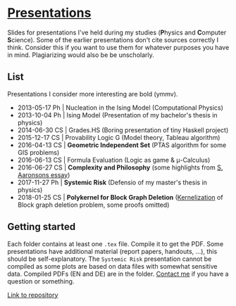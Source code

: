 # [Presentations](https://github.com/oerpli/Presentations/)

Slides for presentations I've held during my studies (**P**hysics and **C**omputer **S**cience). Some of the earlier presentations don't cite sources correctly I think. Consider this if you want to use them for whatever purposes you have in mind. Plagiarizing would also be be unscholarly.

## List

Presentations I consider more interesting are bold (ymmv).

* 2013-05-17	 Ph |	Nucleation in the Ising Model (Computational Physics)
* 2013-10-04	 Ph |	Ising Model (Presentation of my bachelor's thesis in physics)
* 2014-06-30	 CS |	Grades.HS (Boring presentation of tiny Haskell project)
* 2015-12-17	 CS |	Provability Logic G (Model theory, Tableau algorithm)
* 2016-04-13	 CS |	**Geometric Independent Set** (PTAS algorithm for some GIS problems)
* 2016-06-13	 CS |	Formula Evaluation (Logic as game & μ-Calculus)
* 2016-06-27	 CS |	**Complexity and Philosophy** (some highlights from [S. Aaronsons essay](http://www.scottaaronson.com/papers/philos.pdf))
* 2017-11-27	 Ph |	**Systemic Risk** (Defensio of my master's thesis in physics)
* 2018-01-25	 CS |	**Polykernel for Block Graph Deletion** ([Kernelization](https://en.wikipedia.org/wiki/Kernelization) of Block graph deletion problem, some proofs omitted)


## Getting started

Each folder contains at least one `.tex` file. Compile it to get the PDF. Some presentations have additional material (report papers, handouts, ...), this should be self-explanatory. 
The `Systemic Risk` presentation cannot be compiled as some plots are based on data files with somewhat sensitive data. Compiled PDFs (EN and DE) are in the folder. [Contact me](http://twitter.com/oerpli) if you have a question or something. 

[Link to repository](https://github.com/oerpli/Presentations/)
